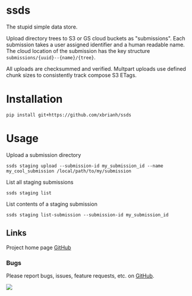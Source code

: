 # ssds
The stupid simple data store.

Upload directory trees to S3 or GS cloud buckets as "submissions". Each submission takes a user assigned
identifier and a human readable name. The cloud location of the submission has the key structure
`submissions/{uuid}--{name}/{tree}`.

All uploads are checksummed and verified. Multpart uploads use defined chunk sizes to consistently track compose S3
ETags.

# Installation
```
pip install git+https://github.com/xbrianh/ssds
```

# Usage
Upload a submission directory
```
ssds staging upload --submission-id my_submission_id --name my_cool_submission /local/path/to/my/submission
```

List all staging submissions
```
ssds staging list
```

List contents of a staging submission
```
ssds staging list-submission --submission-id my_submission_id
```

## Links
Project home page [GitHub](https://github.com/xbrianh/ssds)  

### Bugs
Please report bugs, issues, feature requests, etc. on [GitHub](https://github.com/xbrianh/ssds).

![](https://travis-ci.org/xbrianh/ssds.svg?branch=master)
